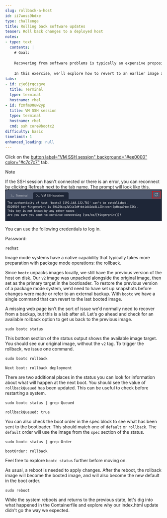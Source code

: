 ```yaml
---
slug: rollback-a-host
id: ii7woss9bdxe
type: challenge
title: Rolling back software updates
teaser: Roll back changes to a deployed host
notes:
- type: text
  contents: |
    # Goal:

    Recovering from software problems is typically an expensive proposition that requires a lot of preparatory work. Operating in image mode, roll back is a native capability.

    In this exercise, we'll explore how to revert to an earlier image already on disk.
tabs:
- id: zje6jrqczgve
  title: Terminal
  type: terminal
  hostname: rhel
- id: fzmfm00uw2yp
  title: VM SSH session
  type: terminal
  hostname: rhel
  cmd: ssh core@bootc2
difficulty: basic
timelimit: 1
enhanced_loading: null
---
```

Click on the [button label="VM SSH session" background="#ee0000" color="#c7c7c7"](tab-1) tab.

> [!NOTE]
> If the SSH session hasn't connected or there is an error, you can reconnect by clicking Refresh next to the tab name. The prompt will look like this. ![](../assets/terminal_prompt.png)

You can use the following credentials to log in.

Password:

```bash,run
redhat
```

Image mode systems have a native capability that typically takes more preparation with package mode operations: the rollback.

Since `bootc` unpacks images locally, we still have the previous version of the host on disk. Our `v2` image was unpacked alongside the original image, then set as the primary target in the bootloader. To restore the previous version of a package mode system, we’d need to have set up snapshots before changes were made or refer to an external backup. With `bootc` we have a single command that can revert to the last booted image.

A missing web page isn't the sort of issue we'd normally need to recover from a backup, but this is a lab after all. Let's go ahead and check for an available rollback option to get us back to the previous image.

```bash,run
sudo bootc status
```

This bottom section of the status output shows the available image target. You should see our original image, without the `v2` tag. To trigger the rollback, we issue one command.
```bash,run
sudo bootc rollback
```
````nocopy
Next boot: rollback deployment
````

There are two additional places in the status you can look for information about what will happen at the next boot. You should see the value of `rollbackQueued` has been updated. This can be useful to check before restarting a system.
```bash,run
sudo bootc status | grep Queued
```

```nocopy
rollbackQueued: true
```

You can also check the boot order in the spec block to see what has been sent to the bootloader. This should match one of `default` or `rollback`. The `default` order will use the image from the `spec` section of the status.
```bash,run
sudo bootc status | grep Order
```

```nocopy
bootOrder: rollback
```
Feel free to explore `bootc status` further before moving on.

As usual, a reboot is needed to apply changes. After the reboot, the rollback image will become the booted image, and will also become the new default in the boot order.
```bash,run
sudo reboot
```

While the system reboots and returns to the previous state, let's dig into what happened in the Containerfile and explore why our index.html update didn't go the way we expected.
